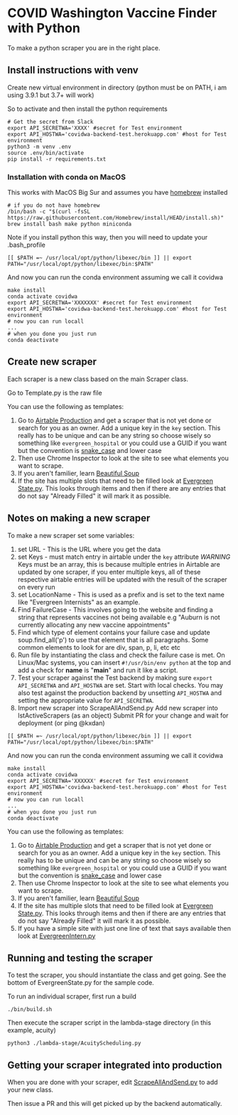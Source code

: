 # COVID Washington Vaccine Finder with Python

To make a python scraper you are in the right place.

## Install instructions with venv

Create new virtual environment in directory (python must be on PATH, i am using
3.9.1 but 3.7+ will work)

So to activate and then install the python requirements

```shell
# Get the secret from Slack
export API_SECRETWA='XXXX' #secret for Test environment
export API_HOSTWA='covidwa-backend-test.herokuapp.com' #host for Test environment
python3 -m venv .env
source .env/bin/activate
pip install -r requirements.txt
```

### Installation with conda on MacOS

This works with MacOS Big Sur and assumes you have [homebrew](https://brew.sh) installed

```shell
# if you do not have homebrew
/bin/bash -c "$(curl -fsSL https://raw.githubusercontent.com/Homebrew/install/HEAD/install.sh)"
brew install bash make python miniconda
```

Note if you install python this way, then you will need to update your
.bash_profile

```shell
[[ $PATH =~ /usr/local/opt/python/libexec/bin ]] || export PATH="/usr/local/opt/python/libexec/bin:$PATH"
```

And now you can run the conda environment assuming we call it covidwa

```shell
make install
conda activate covidwa
export API_SECRETWA='XXXXXXX' #secret for Test environment
export API_HOSTWA='covidwa-backend-test.herokuapp.com' #host for Test environment
# now you can run locall
...
# when you done you just run
conda deactivate
``````

## Create new scraper

Each scraper is a new class based on the main Scraper class.

Go to Template.py is the raw file

You can use the following as templates:

1. Go to [Airtable
   Production](https://airtable.com/tblSVU8xMVpoJBBsP/viw77Vi1N0xO7Xsbz?blocks=hide)
   and get a scraper that is not yet done or search for you as an owner. Add a
   unique key in the `key` section. This really has to be unique and can be any
   string so choose wisely so something like `evergreen_hospital` or you could
   use a GUID if you want but the convention is
   [snake_case](https://en.wikipedia.org/wiki/Letter_case#Special_case_styles)
   and lower case
2. Then use Chrome
   Inspector to look at the site to see what elements you want to scrape.
3. If you aren't familier, learn [Beautiful
   Soup](https://www.tutorialspoint.com/beautiful_soup/index.htm)
4. If the site has multiple slots that need to be filled look at [Evergreen
   State.py](EvergreenState.py). This looks through items and then if there
   are any entries that do not say "Already Filled" it will mark it as
   possible.

## Notes on making a new scraper

To make a new scraper set some variables:

1. set URL - This is the URL where you get the data
2. set Keys - must match entry in airtable under the `key` attribute
_WARNING_ Keys must be an array, this is because multiple entries in Airtable are
updated by one scraper, if you enter multiple keys, all of these respective
airtable entries will be updated with the result of the scraper on every run
3. set LocationName - This is used as a prefix and is set to the text name like
"Evergreen Internists" as an example.
4. Find FailureCase - This involves going to the website and finding a string that
represents vaccines not being available e.g "Auburn is not currently allocating
any new vaccine appointments"
5. Find which type of element contains your failure case and update
soup.find_all('p') to use that element that is all paragraphs. Some common
elements to look for are div, span, p, li, etc etc
6. Run file by instantiating the class and check the failure case is met. On
   Linux/Mac systems, you can insert `#!/usr/bin/env python` at the top and add
   a check for __name__ is "__main__" and run it like a script.
7. Test your scraper against the Test backend by making sure
   `export API_SECRETWA` and `API_HOSTWA` are set. Start with local checks.  You may also test against the production backend by unsetting `API_HOSTWA` and setting the appropriate value for `API_SECRETWA`.
8. Import new scraper into ScrapeAllAndSend.py Add new scraper into
lstActiveScrapers (as an object) Submit PR for your change and wait for
deployment (or ping @kxdan)

```shell
[[ $PATH =~ /usr/local/opt/python/libexec/bin ]] || export PATH="/usr/local/opt/python/libexec/bin:$PATH"
```

And now you can run the conda environment assuming we call it covidwa

```shell
make install
conda activate covidwa
export API_SECRETWA='XXXXXX' #secret for Test environment
export API_HOSTWA='covidwa-backend-test.herokuapp.com' #host for Test environment
# now you can run locall
...
# when you done you just run
conda deactivate
``````

You can use the following as templates:

1. Go to [Airtable
   Production](https://airtable.com/tblSVU8xMVpoJBBsP/viw77Vi1N0xO7Xsbz?blocks=hide)
   and get a scraper that is not yet done or search for you as an owner. Add a
   unique key in the `key` section. This really has to be unique and can be any
   string so choose wisely so something like `evergreen_hospital` or you could
   use a GUID if you want but the convention is
   [snake_case](https://en.wikipedia.org/wiki/Letter_case#Special_case_styles)
   and lower case
2. Then use Chrome
   Inspector to look at the site to see what elements you want to scrape.
3. If you aren't familier, learn [Beautiful
   Soup](https://www.tutorialspoint.com/beautiful_soup/index.htm)
4. If the site has multiple slots that need to be filled look at [Evergreen
   State.py](EvergreenState.py). This looks through items and then if there
   are any entries that do not say "Already Filled" it will mark it as
   possible.
5. If you have a simple site with just one line of text that says available
   then look at [EvergreenIntern.py](EvergreenIntern.py)

## Running and testing the scraper

To test the scraper, you should instantiate the class and get going. See the
bottom of EvergreenState.py for the sample code.

To run an individual scraper, first run a build

```shell
./bin/build.sh
```

Then execute the scraper script in the lambda-stage directory
(in this example, acuity)
```shell
python3 ./lambda-stage/AcuityScheduling.py
```

## Getting your scraper integrated into production

When you are done with your scraper, edit
[ScrapeAllAndSend.py](ScrapeAllAndSend.py) to add your new class.

Then issue a PR and this will get picked up by the backend automatically.
